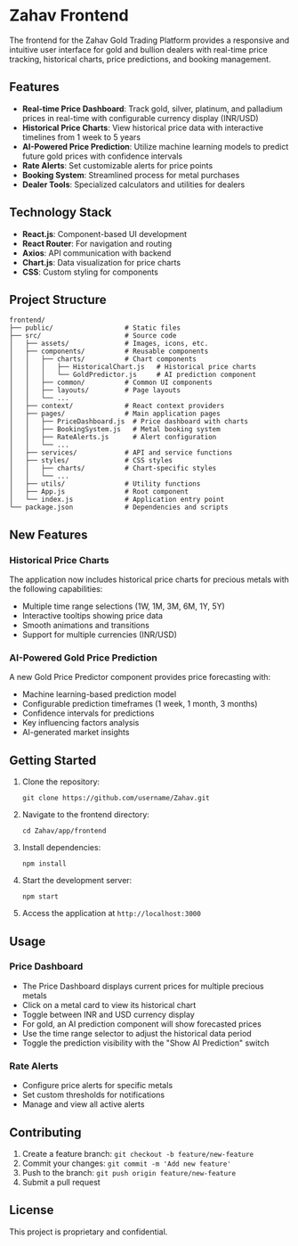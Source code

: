 # Zahav Frontend

The frontend for the Zahav Gold Trading Platform provides a responsive and intuitive user interface for gold and bullion dealers with real-time price tracking, historical charts, price predictions, and booking management.

## Features

- **Real-time Price Dashboard**: Track gold, silver, platinum, and palladium prices in real-time with configurable currency display (INR/USD)
- **Historical Price Charts**: View historical price data with interactive timelines from 1 week to 5 years
- **AI-Powered Price Prediction**: Utilize machine learning models to predict future gold prices with confidence intervals
- **Rate Alerts**: Set customizable alerts for price points
- **Booking System**: Streamlined process for metal purchases
- **Dealer Tools**: Specialized calculators and utilities for dealers

## Technology Stack

- **React.js**: Component-based UI development
- **React Router**: For navigation and routing
- **Axios**: API communication with backend
- **Chart.js**: Data visualization for price charts
- **CSS**: Custom styling for components

## Project Structure

```
frontend/
├── public/                  # Static files
├── src/                     # Source code
│   ├── assets/              # Images, icons, etc.
│   ├── components/          # Reusable components
│   │   ├── charts/          # Chart components
│   │   │   ├── HistoricalChart.js   # Historical price charts
│   │   │   └── GoldPredictor.js     # AI prediction component
│   │   ├── common/          # Common UI components
│   │   ├── layouts/         # Page layouts
│   │   └── ...
│   ├── context/             # React context providers
│   ├── pages/               # Main application pages
│   │   ├── PriceDashboard.js  # Price dashboard with charts
│   │   ├── BookingSystem.js   # Metal booking system
│   │   ├── RateAlerts.js      # Alert configuration
│   │   └── ...
│   ├── services/            # API and service functions
│   ├── styles/              # CSS styles
│   │   ├── charts/          # Chart-specific styles
│   │   └── ...
│   ├── utils/               # Utility functions
│   ├── App.js               # Root component
│   └── index.js             # Application entry point
└── package.json             # Dependencies and scripts
```

## New Features

### Historical Price Charts

The application now includes historical price charts for precious metals with the following capabilities:

- Multiple time range selections (1W, 1M, 3M, 6M, 1Y, 5Y)
- Interactive tooltips showing price data
- Smooth animations and transitions
- Support for multiple currencies (INR/USD)

### AI-Powered Gold Price Prediction

A new Gold Price Predictor component provides price forecasting with:

- Machine learning-based prediction model
- Configurable prediction timeframes (1 week, 1 month, 3 months)
- Confidence intervals for predictions
- Key influencing factors analysis
- AI-generated market insights

## Getting Started

1. Clone the repository:
   ```
   git clone https://github.com/username/Zahav.git
   ```

2. Navigate to the frontend directory:
   ```
   cd Zahav/app/frontend
   ```

3. Install dependencies:
   ```
   npm install
   ```

4. Start the development server:
   ```
   npm start
   ```

5. Access the application at `http://localhost:3000`

## Usage

### Price Dashboard

- The Price Dashboard displays current prices for multiple precious metals
- Click on a metal card to view its historical chart
- Toggle between INR and USD currency display
- For gold, an AI prediction component will show forecasted prices
- Use the time range selector to adjust the historical data period
- Toggle the prediction visibility with the "Show AI Prediction" switch

### Rate Alerts

- Configure price alerts for specific metals
- Set custom thresholds for notifications
- Manage and view all active alerts

## Contributing

1. Create a feature branch: `git checkout -b feature/new-feature`
2. Commit your changes: `git commit -m 'Add new feature'`
3. Push to the branch: `git push origin feature/new-feature`
4. Submit a pull request

## License

This project is proprietary and confidential.

